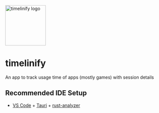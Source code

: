 <img src="https://github.com/graffitt/timelinify/blob/main/assets/icon.ico" width="128px" height="128px" alt="timelinify logo">

# timelinify

An app to track usage time of apps (mostly games) with session details

## Recommended IDE Setup

- [VS Code](https://code.visualstudio.com/) + [Tauri](https://marketplace.visualstudio.com/items?itemName=tauri-apps.tauri-vscode) + [rust-analyzer](https://marketplace.visualstudio.com/items?itemName=rust-lang.rust-analyzer)
